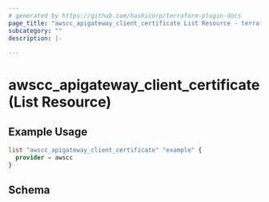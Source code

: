 ```yaml
---
# generated by https://github.com/hashicorp/terraform-plugin-docs
page_title: "awscc_apigateway_client_certificate List Resource - terraform-provider-awscc"
subcategory: ""
description: |-
  
---
```


# awscc_apigateway_client_certificate (List Resource)



## Example Usage

```terraform
list "awscc_apigateway_client_certificate" "example" {
  provider = awscc
}
```

<!-- schema generated by tfplugindocs -->
## Schema

